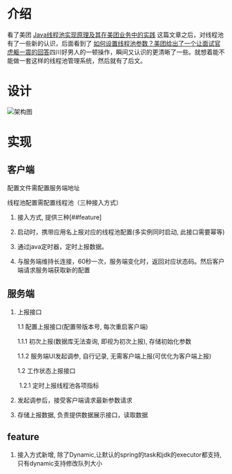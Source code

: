 # 介绍

看了美团  [Java线程池实现原理及其在美团业务中的实践](https://mp.weixin.qq.com/s/baYuX8aCwQ9PP6k7TDl2Ww) 这篇文章之后，对线程池有了一些新的认识，后面看到了 [如何设置线程池参数？美团给出了一个让面试官虎躯一震的回答](https://mp.weixin.qq.com/s/9HLuPcoWmTqAeFKa1kj-_A)四川好男人的一顿操作，瞬间又认识的更清晰了一些。就想着能不能做一套这样的线程池管理系统，然后就有了后文。

# 设计

![架构图](http://blog.imyzt.top/upload/2020/05/v9c4k50u7uhduqh0ptvq1c14d2.png)

# 实现

## 客户端

配置文件需配置服务端地址

线程池配置需配置线程池（三种接入方式）


1. 接入方式, 提供三种[##feature]

2. 启动时，携带应用名上报对应的线程池配置(多实例同时启动, 此接口需要幂等)

3. 通过java定时器，定时上报数据。

4. 与服务端维持长连接，60秒一次，服务端变化时，返回对应状态码。然后客户端请求服务端获取新的配置



## 服务端



1. 上报接口  

   1.1 配置上报接口(配置带版本号, 每次重启客户端)  

      1.1.1 初次上报(数据库无法查询, 即视为初次上报), 存储初始化参数  

      1.1.2 服务端UI发起调参, 自行记录, 无需客户端上报(可优化为客户端上报)

   1.2 工作状态上报接口  

   ​	1.2.1 定时上报线程池各项指标



2. 发起调参后，接受客户端请求最新参数请求



3. 存储上报数据, 负责提供数据展示接口，读取数据





## feature

1. 接入方式新增, 除了Dynamic,让默认的spring的task和jdk的executor都支持,只有dynamic支持修改队列大小